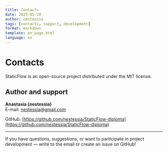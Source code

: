 ```yaml
---
title: Contacts
date: 2025-05-20
author: nestessia
tags: [contacts, support, development]
format: markdown
template: en_page.html
language: en
---
```


# Contacts

StaticFlow is an open-source project distributed under the MIT license.

## Author and support

**Anastasia (nestessia)**  
E-mail: <a href="mailto:nestessia@gmail.com">nestessia@gmail.com</a>

GitHub: [https://github.com/nestessia/StaticFlow-diploma](https://github.com/nestessia/StaticFlow-diploma)

---

If you have questions, suggestions, or want to participate in project development — write to the email or create an issue on GitHub! 